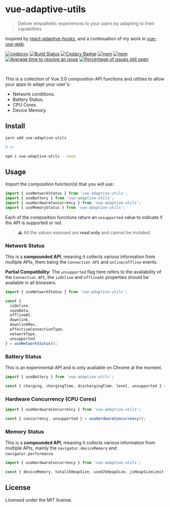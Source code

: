 # vue-adaptive-utils

> Deliver empathetic experiences to your users by adapting to their capabilities

Inspired by [react-adaptive-hooks](https://github.com/GoogleChromeLabs/react-adaptive-hooks), and a continuation of my work in [vue-use-web](https://github.com/logaretm/vue-use-web).

<p align="center">

[![codecov](https://codecov.io/gh/logaretm/vue-adaptive-utils/branch/master/graph/badge.svg)](https://codecov.io/gh/logaretm/vue-adaptive-utils)
[![Build Status](https://travis-ci.org/logaretm/vue-adaptive-utils.svg?branch=master)](https://travis-ci.org/logaretm/vue-adaptive-utils)
[![Codacy Badge](https://api.codacy.com/project/badge/Grade/087bd788687c4ccab6650756ce56fa05)](https://www.codacy.com/app/logaretm/vue-adaptive-utils)
[![npm](https://img.shields.io/npm/dm/vue-adaptive-utils.svg)](https://npm-stat.com/charts.html?package=vue-adaptive-utils)
[![npm](https://img.shields.io/npm/v/vue-adaptive-utils.svg)](https://www.npmjs.com/package/vue-adaptive-utils)
[![Average time to resolve an issue](http://isitmaintained.com/badge/resolution/logaretm/vue-adaptive-utils.svg)](http://isitmaintained.com/project/logaretm/vue-adaptive-utils 'Average time to resolve an issue')
[![Percentage of issues still open](http://isitmaintained.com/badge/open/logaretm/vue-adaptive-utils.svg)](http://isitmaintained.com/project/logaretm/vue-adaptive-utils 'Percentage of issues still open')

</p>
<br>

This is a collection of Vue 3.0 composition API functions and utilties to allow your apps to adapt your user's:

- Network conditions.
- Battery Status.
- CPU Cores.
- Device Memory.

## Install

```sh
yarn add vue-adaptive-utils

# or

npm i vue-adaptive-utils --save
```

## Usage

Import the composition function(s) that you will use:

```js
import { useNetworkStatus } from 'vue-adaptive-utils';
import { useBattery } from 'vue-adaptive-utils';
import { useHardwareConcurrency } from 'vue-adaptive-utils';
import { useMemoryStatus } from 'vue-adaptive-utils';
```

Each of the composition functions return an `unsupported` value to indicate if the API is supported or not.

> ⚠ All the values exposed are **read only** and cannot be mutated.

### Network Status

This is a **compounded API**, meaning it collects various information from multiple APIs, them being the `Connection API` and `online/offline` events.

**Partial Compatibility**: The `unsupported` flag here refers to the availability of the `Connection API`, the `isOnline` and `offlineAt` properties should be available in all browsers.

```js
import { useNetworkStatus } from 'vue-adaptive-utils';

const {
  isOnline,
  saveData,
  offlineAt,
  downlink,
  downlinkMax,
  effectiveConnectionType,
  networkType,
  unsupported
} = useNetworkStatus();
```

### Battery Status

This is an experimental API and is only available on Chrome at the moment.

```js
import { useBattery } from 'vue-adaptive-utils';

const { charging, chargingTime, dischargingTime, level, unsupported } = useBattery();
```

### Hardware Concurrency (CPU Cores)

```js
import { useHardwareConcurrency } from 'vue-adaptive-utils';

const { concurrency, unsupported } = useHardwareConcurrency();
```

### Memory Status

This is a **compounded API**, meaning it collects various information from multiple APIs, mainly the `navigator.deviceMemory` and `navigator.performance`.

```js
import { useHardwareConcurrency } from 'vue-adaptive-utils';

const { deviceMemory, totalJSHeapSize, usedJSHeapSize, jsHeapSizeLimit, unsupported } = useMemoryStatus();
```

## License

Licensed under the MIT license.
